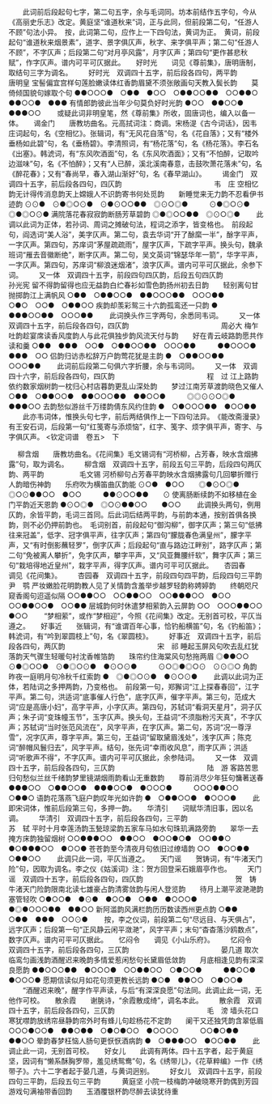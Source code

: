 <!-- { "loadSidebar": true } -->
 　　此词前后段起句七字，第二句五字，余与毛词同。坊本前结作五字句，今从《高丽史乐志》改定。黄庭坚“谁道秋来”词，正与此同，但前段第二句，“任游人不顾”句法小异。　按，此词第二句，应作上一下四句法，黄词为正。　黄词，前段起句“谁道秋来烟景素”，道字、景字俱仄声，秋字、来字俱平声；第二句“任游人不顾”，不字仄声；后段第二句“对月亭风露”，月字仄声；第四句“更作甚悲秋赋”，作字仄声。谱内可平可仄据此。 
　
好时光　　词见《尊前集》，唐明唐制，取结句三字为调名。
　　好时光　双调四十五字，前后段各四句，两平韵　　　　　　　　　　　　　唐明皇
宝髻偏宜宫样句莲脸嫩读体红香韵眉黛不须张敞画句天教入鬓长韵　　莫倚倾国貌句嫁取个句
●●○○○●　○●●　●○○　○●●○○●●　○○●●○　　　●●○○●　●●●
有情郎韵彼此当年少句莫负好时光韵
●○○　●●○○●　●●●○○
 　　或疑此词非明皇笔，然《尊前集》所收，固唐词也，编入以备一体。 
　
谒金门　　唐教坊曲名。元高拭词注：商调。宋杨湜《古今词话》，因韦庄词起句，名《空相忆》。张辑词，有“无风花自落”句，名《花自落》；又有“楼外垂杨如此碧”句，名《垂杨碧》。李清照词，有“杨花落”句，名《杨花落》。李石名《出塞》。韩淲词，有“东风吹酒面”句，名《东风吹酒面》；又有“不怕醉，记取吟边滋味”句，名《不怕醉》；又有“人已醉，溪北溪南春意，击鼓吹萧花落未”句，名《醉花春》；又有“春尚早，春入湖山渐好”句，名《春早湖山》。
　　谒金门　双调四十五字，前后段各四句，四仄韵　　　　　　　　　　　　　韦　庄
空相忆韵无计得传消息韵天上嫦娥人不识韵寄书何处觅韵　　新睡觉来无力韵不忍看伊书迹韵
⊙⊙●　⊙●◎○⊙●　⊙●⊙○○●●　◎⊙○◎●　　　⊙●◎○⊙●　◎●◎○⊙●
满院落花春寂寂韵断肠芳草碧韵
◎●◎○○●●　◎⊙○◎●
 　　此调以此词为正体，若孙词、周词之摊破句法，程词之添字，皆变格也。　前段起句，阎选词“美人浴”，美字仄声。第二句，袁去华词“开了酴縻一半”，酴字平声，一字仄声。第四句，苏庠词“茅屋疏疏雨”，屋字仄声，下疏字平声。换头句，魏承班词“雁去音徽断绝”，断字仄声。第二句，吴文英词“锦瑟华年一箭”，华字平声，一字仄声。第四句，苏庠词“柳浪迷烟渚”，浪字仄声。谱内可平可仄据此，余参下词。 
　　又一体　双调四十五字，前段四句四仄韵，后段五句四仄韵　　　　　　　　孙光宪
留不得韵留得也应无益韵白纻春衫如雪色韵扬州初去日韵　　轻别离句甘抛掷韵江上满帆风
○●●　○●●○○●　●●○○○●●　○○○●●　　　○●○　○○●　○●●○○
疾韵却羡彩鸳三十六韵孤鸾还一只韵
●　●●●○○●●　○○○●●
 　　此词换头作三字两句，余悉同韦词。 
　　又一体　双调四十五字，前后段各四句，四仄韵　　　　　　　　　　　　　周必大
梅乍吐韵趁宴席读香风度韵人与此花俱独步韵风流天付与韵　　好在青云岐路韵愿共作读和羹
○●●　●●●　○○●　○●●○○●●　○○○●●　　　●●○○○●　●●●　○○
侣韵归访赤松辞万户韵莺花犹是主韵
●　○●●○○●●　○○○●●
 　　此词前后段第二句俱六字折腰，余与韦词同。 
　　又一体　双调四十六字，前后段各四句，四仄韵　　　　　　　　　　　　　程　过
江上路韵依约数家烟树韵一枕归心村店暮韵更乱山深处韵　　梦过江南芳草渡韵晓色又催人
○●●　○●●○○●　●●○○○●●　●●○○●　　　◎◎⊙⊙○◎●　●●●○○
去韵愁似游丝千万缕韵倩东风约住韵
●　○●○○○●●　●○○●●
 　　此亦韦词体，惟换头句七字，前后两结俱作上一下四句法异。　《能改斋漫录》有王安石词，后段第一句“红笺寄与添烦恼”，红字、笺字、烦字俱平声，寄字、与字俱仄声。 
<钦定词谱　卷五>　下



　
柳含烟　　唐教坊曲名。《花间集》毛文锡词有“河桥柳，占芳春，映水含烟拂露”句，取为调名。
　　柳含烟　双调四十五字，前段五句三平韵，后段四句两仄韵、两平韵　　　　　毛文锡
河桥柳句占芳春平韵映水含烟拂露句几回攀折赠行人韵暗伤神韵　　乐府吹为横笛曲仄韵能
⊙○●　●○○　　◎●⊙○◎●　◎○⊙●●○○　●○○　　　●●⊙○○●●　　⊙
使离肠断续韵不如移植在金门平韵近天恩韵
●⊙○◎●　◎○⊙●●○○　　●○○
 　　此调换头两句，例用仄韵，余皆平韵，毛词三首同。后此词后结两平韵，与前韵本通，按别首俱各换韵，则不必仍押前韵也。　毛词别首，前段起句“御沟柳”，御字仄声；第三句“低拂往来冠盖”，低字、冠字俱平声，往字仄声；第四句“朦胧春色满皇州”，朦字平声，又“有时倒影蘸轻罗”，倒字仄声；后段起句“直与路边江畔别”，路字仄声；第二句“免被离人攀折”，免字仄声，攀字平声，又“风亚舞腰纤软”，舞字仄声；第三句“栽培得地近皇州”，栽字平声，得字仄声。谱内可平可仄据此。 
　
杏园春　　调见《花间集》。
　　杏园春　双调四十五字，前段四句四平韵，后段四句三平韵　　　　　　　　　尹　鹗
严妆嫩脸花明韵教人见了关情韵含羞举步越罗轻韵称娉婷韵　　终朝咫尺窥香阁句迢遥似隔
○○●●○○　○○●●○○　○○●●●○○　●○○　　　○○●●○○●　○○●●
层城韵何时休遣梦相萦韵入云屏韵
○○　○○○●●○○　●○○
 　　“梦相萦”，或作“梦相迎”，今照《花间集》改定。无别首可校，平仄当遵之。 
　
好事近　　张辑词，有“谁谓百年心事，恰钓船横笛”句，名《钓船笛》；韩淲词，有“吟到翠圆枝上”句，名《翠圆枝》。
　　好事近　双调四十五字，前后段各四句，两仄韵　　　　　　　　　　　　　宋　祁
睡起玉屏风句吹去乱红犹落韵天气骤生轻暖句衬沈香帷箔韵　　珠帘约住海棠风句愁拖两眉
◎●●○○　⊙●◎○○●　⊙●◎○⊙●　●⊙○⊙●　　　⊙○◎●◎○⊙　⊙⊙◎○
角韵昨夜一庭明月句冷秋千红索韵
●　◎●◎○⊙●　●⊙○⊙●
 　　此调以此词为正体，若陆词之多押两韵，乃变格也。　前段第一句，郑獬词“江上探春春回”，江字平声。第二句，洪适词“底事催人行色”，底字仄声，催字平声。第三句，范成大词“应是高唐小妇”，高字平声，小字仄声。第四句，苏轼词“看洞天星月”，洞子仄声；朱子词“变珠幢玉节”，玉字仄声。换头句，王益词“不须脂粉污天真”，不字仄声；苏轼词“当时张范风流在”，风字平声，在字仄声。第二句，苏词“况一尊浮雪”，况字仄声，尊字平声。第三句，王益词“留取黛眉浅处”，浅字仄声；陈克词“醉帽风鬟归去”，风字平声。结句，张先词“幸雨收风息”，雨字仄声；洪适词“听歌声不得”，不字仄声。谱内可平可仄据此，余参陆词。 
　　又一体　双调四十五字，前后段各四句，三仄韵　　　　　　　　　　　　　陆　游
客路苦思归句愁似兰丝千绪韵梦里镜湖烟雨韵看山无重数韵　　尊前消尽少年狂句慵著送春
●●●○○　○●●○○●　●●●○○●　●○○○●　　　○○○●●○○　○●●○
语韵花落燕飞庭户韵叹年光如许韵
●　○●●○○●　●○○○●
 　　此即宋词体，惟前后段第三句，多押一韵。 
　
华清引　　词赋华清旧事，因以名调。
　　华清引　双调四十五字，前后段各四句，三平韵　　　　　　　　　　　　　苏　轼
平时十月幸莲汤韵玉甃琼梁韵五家车马如水句珠玑满路旁韵　　翠华一去掩方床韵独留烟树
○○●●●○○　●●○○　●○○●○●　○○●●○　　　●○●●●○○　●○○●
苍苍韵至今清夜月句依旧过缭墙韵
○○　●○○●●　○●●○○
 　　此调只此一词，平仄当遵之。 
　
天门谣　　贺铸词，有“牛渚天门险”句，因取为调名。李之仪《姑溪词》注：贺方回登采石娥眉亭作也。
　　天门谣　双调四十五字，前后段各四句，四仄韵　　　　　　　　　　　　　贺　铸
牛渚天门险韵限南北读七雄豪占韵清雾敛韵与闲人登览韵　　待月上潮平波滟滟韵塞管轻吹
○●○○●　●⊙●　●○○●　○●●　●○○○●　　　●◎●○○○●●　●●○○
新阿滥韵风满栏韵历历数读西州更点韵
○●●　○●●　●●●　○○⊙●
 　　按，李之仪词，前段第二句“尽远目、与天俱占”，远字仄声；后段第一句“正风静云闲平潋滟”，风字平声；末句“杳杳落沙鸥数点”，数字仄声。谱内可平可仄据此。 
　
忆闷令　　调见《小山乐府》。
　　忆闷令　双调四十五字，前后段各四句，三仄韵　　　　　　　　　　　　　晏几道
取次临鸾匀画浅韵酒醒迟来晚韵多情爱惹闲愁句长黛眉低敛韵　　月底相逢见韵有深深良愿韵
●●○○○●●　●○○○●　○○●●○○　○●○○●　　　●●○○●　●○○○●
愿期信读似月如花句须更教长远韵
●○●　●●○○　○●○○●
 　　“酒醒迟来晚”，醒字作平声读，与后“有深深良愿”句法同。此调止此一词，无他作可校。 
　
散余霞　　谢朓诗，“余霞散成绮”，调名本此。
　　散余霞　双调四十五字，前后段各四句，三仄韵　　　　　　　　　　　　　毛　滂
墙头花口寒犹噤韵放绣帘昼静韵帘外时有蜂儿句趁杨花不定韵　　阑干又还独凭韵含翠低眉
○○○●○○●　●●○●●　○●○●○○　●○○○○　　　○○●○●●　●●○○
晕韵春梦枉恼人肠句更恹恹酒病韵
●　○●●●○○　●○○●●
 　　此调止此一词，无别首可校。 
　
好女儿　　此调有两体。四十五字者，起于黄庭坚，因词有“懒系酥胸罗带，羞见绣鸳鸯”句，名《绣带儿》，《花草粹编》一作《绣带子》。六十二字者起于晏几道，与黄词迥别。
　　好女儿　双调四十五字，前段四句三平韵，后段五句三平韵　　　黄庭坚
小院一枝梅韵冲破晓寒开韵偶到芳园游戏句满袖带香回韵　　玉酒覆银杯韵尽醉去读犹待重
